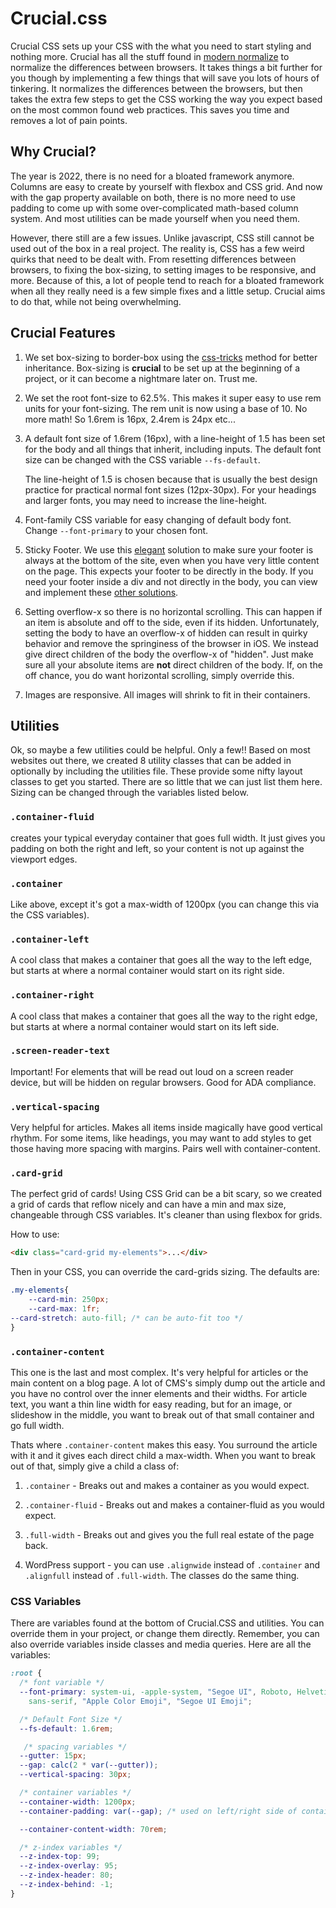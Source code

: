 # Crucial.css

Crucial CSS sets up your CSS with the what you need to start styling and nothing more. Crucial has all the stuff found in [modern normalize](https://github.com/sindresorhus/modern-normalize) to normalize the differences between browsers. It takes things a bit further for you though by implementing a few things that will save you lots of hours of tinkering. It normalizes the differences between the browsers, but then takes the extra few steps to get the CSS working the way you expect based on the most common found web practices. This saves you time and removes a lot of pain points.

## Why Crucial?

The year is 2022, there is no need for a bloated framework anymore. Columns are easy to create by yourself with flexbox and CSS grid. And now with the gap property available on both, there is no more need to use padding to come up with some over-complicated math-based column system. And most utilities can be made yourself when you need them.

However, there still are a few issues. Unlike javascript, CSS still cannot be used out of the box in a real project. The reality is, CSS has a few weird quirks that need to be dealt with. From resetting differences between browsers, to fixing the box-sizing, to setting images to be responsive, and more. Because of this, a lot of people tend to reach for a bloated framework when all they really need is a few simple fixes and a little setup. Crucial aims to do that, while not being overwhelming.

## Crucial Features

1. We set box-sizing to border-box using the [css-tricks](https://css-tricks.com/box-sizing/) method for better inheritance. Box-sizing is **crucial** to be set up at the beginning of a project, or it can become a nightmare later on. Trust me.

2. We set the root font-size to 62.5%. This makes it super easy to use rem units for your font-sizing. The rem unit is now using a base of 10. No more math! So 1.6rem is 16px, 2.4rem is 24px etc...

3. A default font size of 1.6rem (16px), with a line-height of 1.5 has been set for the body and all things that inherit, including inputs. The default font size can be changed with the CSS variable `--fs-default`.

   The line-height of 1.5 is chosen because that is usually the best design practice for practical normal font sizes (12px-30px). For your headings and larger fonts, you may need to increase the line-height.

4. Font-family CSS variable for easy changing of default body font. Change `--font-primary` to your chosen font.

5. Sticky Footer. We use this [elegant](https://css-tricks.com/a-clever-sticky-footer-technique/) solution to make sure your footer is always at the bottom of the site, even when you have very little content on the page. This expects your footer to be directly in the body. If you need your footer inside a div and not directly in the body, you can view and implement these [other solutions](https://css-tricks.com/couple-takes-sticky-footer/).

6. Setting overflow-x so there is no horizontal scrolling. This can happen if an item is absolute and off to the side, even if its hidden. Unfortunately, setting the body to have an overflow-x of hidden can result in quirky behavior and remove the springiness of the browser in iOS. We instead give direct children of the body the overflow-x of "hidden". Just make sure all your absolute items are **not** direct children of the body. If, on the off chance, you do want horizontal scrolling, simply override this.

7. Images are responsive. All images will shrink to fit in their containers.

## Utilities

Ok, so maybe a few utilities could be helpful. Only a few!! Based on most websites out there, we created 8 utility classes that can be added in optionally by including the utilities file. These provide some nifty layout classes to get you started. There are so little that we can just list them here. Sizing can be changed through the variables listed below.

### `.container-fluid`

creates your typical everyday container that goes full width. It just gives you padding on both the right and left, so your content is not up against the viewport edges.

### `.container`

Like above, except it's got a max-width of 1200px (you can change this via the CSS variables).

### `.container-left`

A cool class that makes a container that goes all the way to the left edge, but starts at where a normal container would start on its right side.

### `.container-right`

A cool class that makes a container that goes all the way to the right edge, but starts at where a normal container would start on its left side.

### `.screen-reader-text`

Important! For elements that will be read out loud on a screen reader device, but will be hidden on regular browsers. Good for ADA compliance.

### `.vertical-spacing`

Very helpful for articles. Makes all items inside magically have good vertical rhythm. For some items, like headings, you may want to add styles to get those having more spacing with margins. Pairs well with container-content.

### `.card-grid`

The perfect grid of cards! Using CSS Grid can be a bit scary, so we created a grid of cards that reflow nicely and can have a min and max size, changeable through CSS variables. It's cleaner than using flexbox for grids.

How to use:

```HTML
<div class="card-grid my-elements">...</div>
```

Then in your CSS, you can override the card-grids sizing. The defaults are:

```CSS
.my-elements{
	--card-min: 250px;
	--card-max: 1fr;
--card-stretch: auto-fill; /* can be auto-fit too */
}
```

### `.container-content`

This one is the last and most complex. It's very helpful for articles or the main content on a blog page. A lot of CMS's simply dump out the article and you have no control over the inner elements and their widths. For article text, you want a thin line width for easy reading, but for an image, or slideshow in the middle, you want to break out of that small container and go full width.

Thats where `.container-content` makes this easy. You surround the article with it and it gives each direct child a max-width. When you want to break out of that, simply give a child a class of:

1. `.container` - Breaks out and makes a container as you would expect.

2. `.container-fluid` - Breaks out and makes a container-fluid as you would expect.

3. `.full-width` - Breaks out and gives you the full real estate of the page back.

4. WordPress support - you can use `.alignwide` instead of `.container` and `.alignfull` instead of `.full-width`. The classes do the same thing.

### CSS Variables

There are variables found at the bottom of Crucial.CSS and utilities. You can override them in your project, or change them directly. Remember, you can also override variables inside classes and media queries. Here are all the variables:

```CSS
:root {
  /* font variable */
  --font-primary: system-ui, -apple-system, "Segoe UI", Roboto, Helvetica, Arial,
    sans-serif, "Apple Color Emoji", "Segoe UI Emoji";

  /* Default Font Size */
  --fs-default: 1.6rem;

   /* spacing variables */
  --gutter: 15px;
  --gap: calc(2 * var(--gutter));
  --vertical-spacing: 30px;

  /* container variables */
  --container-width: 1200px;
  --container-padding: var(--gap); /* used on left/right side of containers */

  --container-content-width: 70rem;

  /* z-index variables */
  --z-index-top: 99;
  --z-index-overlay: 95;
  --z-index-header: 80;
  --z-index-behind: -1;
}
```
